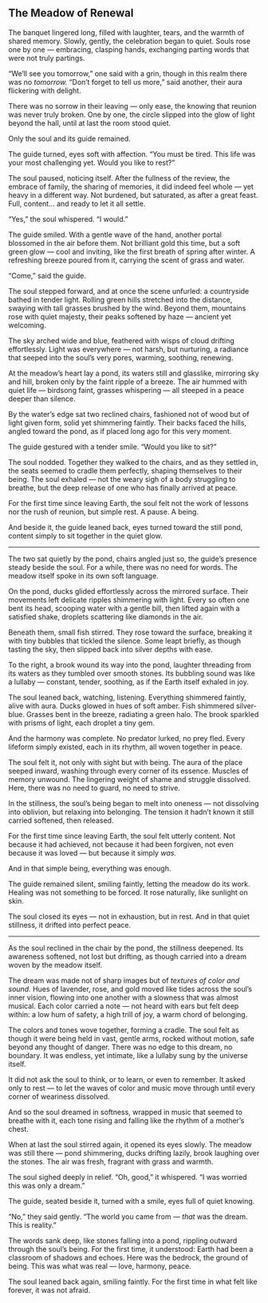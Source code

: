 ## The Meadow of Renewal

The banquet lingered long, filled with laughter, tears, and the warmth of shared memory. Slowly, gently, the celebration began to quiet. Souls rose one by one — embracing, clasping hands, exchanging parting words that were not truly partings.

“We’ll see you tomorrow,” one said with a grin, though in this realm there was no *tomorrow.*
“Don’t forget to tell us more,” said another, their aura flickering with delight.

There was no sorrow in their leaving — only ease, the knowing that reunion was never truly broken. One by one, the circle slipped into the glow of light beyond the hall, until at last the room stood quiet.

Only the soul and its guide remained.

The guide turned, eyes soft with affection. “You must be tired. This life was your most challenging yet. Would you like to rest?”

The soul paused, noticing itself. After the fullness of the review, the embrace of family, the sharing of memories, it did indeed feel whole — yet heavy in a different way. Not burdened, but saturated, as after a great feast. Full, content… and ready to let it all settle.

“Yes,” the soul whispered. “I would.”

The guide smiled. With a gentle wave of the hand, another portal blossomed in the air before them. Not brilliant gold this time, but a soft green glow — cool and inviting, like the first breath of spring after winter. A refreshing breeze poured from it, carrying the scent of grass and water.

“Come,” said the guide.

The soul stepped forward, and at once the scene unfurled: a countryside bathed in tender light. Rolling green hills stretched into the distance, swaying with tall grasses brushed by the wind. Beyond them, mountains rose with quiet majesty, their peaks softened by haze — ancient yet welcoming.

The sky arched wide and blue, feathered with wisps of cloud drifting effortlessly. Light was everywhere — not harsh, but nurturing, a radiance that seeped into the soul’s very pores, warming, soothing, renewing.

At the meadow’s heart lay a pond, its waters still and glasslike, mirroring sky and hill, broken only by the faint ripple of a breeze. The air hummed with quiet life — birdsong faint, grasses whispering — all steeped in a peace deeper than silence.

By the water’s edge sat two reclined chairs, fashioned not of wood but of light given form, solid yet shimmering faintly. Their backs faced the hills, angled toward the pond, as if placed long ago for this very moment.

The guide gestured with a tender smile. “Would you like to sit?”

The soul nodded. Together they walked to the chairs, and as they settled in, the seats seemed to cradle them perfectly, shaping themselves to their being. The soul exhaled — not the weary sigh of a body struggling to breathe, but the deep release of one who has finally arrived at peace.

For the first time since leaving Earth, the soul felt not the work of lessons nor the rush of reunion, but simple rest. A pause. A being.

And beside it, the guide leaned back, eyes turned toward the still pond, content simply to sit together in the quiet glow.

---

The two sat quietly by the pond, chairs angled just so, the guide’s presence steady beside the soul. For a while, there was no need for words. The meadow itself spoke in its own soft language.

On the pond, ducks glided effortlessly across the mirrored surface. Their movements left delicate ripples shimmering with light. Every so often one bent its head, scooping water with a gentle bill, then lifted again with a satisfied shake, droplets scattering like diamonds in the air.

Beneath them, small fish stirred. They rose toward the surface, breaking it with tiny bubbles that tickled the silence. Some leapt briefly, as though tasting the sky, then slipped back into silver depths with ease.

To the right, a brook wound its way into the pond, laughter threading from its waters as they tumbled over smooth stones. Its bubbling sound was like a lullaby — constant, tender, soothing, as if the Earth itself exhaled in joy.

The soul leaned back, watching, listening. Everything shimmered faintly, alive with aura. Ducks glowed in hues of soft amber. Fish shimmered silver-blue. Grasses bent in the breeze, radiating a green halo. The brook sparkled with prisms of light, each droplet a tiny gem.

And the harmony was complete. No predator lurked, no prey fled. Every lifeform simply existed, each in its rhythm, all woven together in peace.

The soul felt it, not only with sight but with being. The aura of the place seeped inward, washing through every corner of its essence. Muscles of memory unwound. The lingering weight of shame and struggle dissolved. Here, there was no need to guard, no need to strive.

In the stillness, the soul’s being began to melt into oneness — not dissolving into oblivion, but relaxing into belonging. The tension it hadn’t known it still carried softened, then released.

For the first time since leaving Earth, the soul felt utterly content. Not because it had achieved, not because it had been forgiven, not even because it was loved — but because it simply *was.*

And in that simple being, everything was enough.

The guide remained silent, smiling faintly, letting the meadow do its work. Healing was not something to be forced. It rose naturally, like sunlight on skin.

The soul closed its eyes — not in exhaustion, but in rest. And in that quiet stillness, it drifted into perfect peace.

---

As the soul reclined in the chair by the pond, the stillness deepened. Its awareness softened, not lost but drifting, as though carried into a dream woven by the meadow itself.

The dream was made not of sharp images but of *textures of color and sound.* Hues of lavender, rose, and gold moved like tides across the soul’s inner vision, flowing into one another with a slowness that was almost musical. Each color carried a note — not heard with ears but felt deep within: a low hum of safety, a high trill of joy, a warm chord of belonging.

The colors and tones wove together, forming a cradle. The soul felt as though it were being held in vast, gentle arms, rocked without motion, safe beyond any thought of danger. There was no edge to this dream, no boundary. It was endless, yet intimate, like a lullaby sung by the universe itself.

It did not ask the soul to think, or to learn, or even to remember. It asked only to rest — to let the waves of color and music move through until every corner of weariness dissolved.

And so the soul dreamed in softness, wrapped in music that seemed to breathe with it, each tone rising and falling like the rhythm of a mother’s chest.

When at last the soul stirred again, it opened its eyes slowly. The meadow was still there — pond shimmering, ducks drifting lazily, brook laughing over the stones. The air was fresh, fragrant with grass and warmth.

The soul sighed deeply in relief. “Oh, good,” it whispered. “I was worried this was only a dream.”

The guide, seated beside it, turned with a smile, eyes full of quiet knowing.

“No,” they said gently. “The world you came from — *that* was the dream. This is reality.”

The words sank deep, like stones falling into a pond, rippling outward through the soul’s being. For the first time, it understood: Earth had been a classroom of shadows and echoes. Here was the bedrock, the ground of being. This was what was real — love, harmony, peace.

The soul leaned back again, smiling faintly. For the first time in what felt like forever, it was not afraid.
